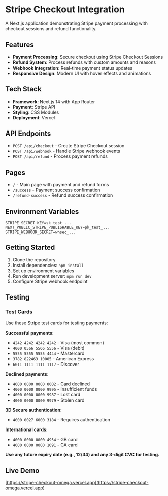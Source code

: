 # Stripe Checkout Integration

A Next.js application demonstrating Stripe payment processing with checkout sessions and refund functionality.

## Features

- **Payment Processing**: Secure checkout using Stripe Checkout Sessions
- **Refund System**: Process refunds with custom amounts and reasons
- **Webhook Integration**: Real-time payment status updates
- **Responsive Design**: Modern UI with hover effects and animations

## Tech Stack

- **Framework**: Next.js 14 with App Router
- **Payment**: Stripe API
- **Styling**: CSS Modules
- **Deployment**: Vercel

## API Endpoints

- `POST /api/checkout` - Create Stripe Checkout session
- `POST /api/webhook` - Handle Stripe webhook events
- `POST /api/refund` - Process payment refunds

## Pages

- `/` - Main page with payment and refund forms
- `/success` - Payment success confirmation
- `/refund-success` - Refund success confirmation

## Environment Variables

```env
STRIPE_SECRET_KEY=sk_test_...
NEXT_PUBLIC_STRIPE_PUBLISHABLE_KEY=pk_test_...
STRIPE_WEBHOOK_SECRET=whsec_...
```

## Getting Started

1. Clone the repository
2. Install dependencies: `npm install`
3. Set up environment variables
4. Run development server: `npm run dev`
5. Configure Stripe webhook endpoint

## Testing

### Test Cards

Use these Stripe test cards for testing payments:

**Successful payments:**
- `4242 4242 4242 4242` - Visa (most common)
- `4000 0566 5566 5556` - Visa (debit)
- `5555 5555 5555 4444` - Mastercard
- `3782 822463 10005` - American Express
- `6011 1111 1111 1117` - Discover

**Declined payments:**
- `4000 0000 0000 0002` - Card declined
- `4000 0000 0000 9995` - Insufficient funds
- `4000 0000 0000 9987` - Lost card
- `4000 0000 0000 9979` - Stolen card

**3D Secure authentication:**
- `4000 0027 6000 3184` - Requires authentication

**International cards:**
- `4000 0000 0000 4954` - GB card
- `4000 0000 0000 1091` - CA card

**Use any future expiry date (e.g., 12/34) and any 3-digit CVC for testing.**

## Live Demo

[https://stripe-checkout-omega.vercel.app](https://stripe-checkout-omega.vercel.app)